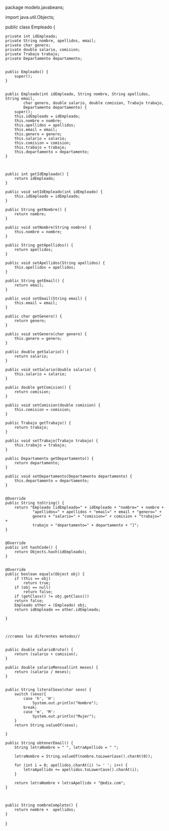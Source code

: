 
package modelo.javabeans;

import java.util.Objects;

public class Empleado {
	
	private int idEmpleado;
	private String nombre, apellidos, email;
	private char genero;
	private double salario, comision;
	private Trabajo trabajo;
	private Departamento departamento;
	
	
	public Empleado() {
		super();
	}
	
	
	public Empleado(int idEmpleado, String nombre, String apellidos, String email,
			char genero, double salario, double comision, Trabajo trabajo, 
			Departamento departamento) {
		super();
		this.idEmpleado = idEmpleado;
		this.nombre = nombre;
		this.apellidos = apellidos;
		this.email = email;
		this.genero = genero;
		this.salario = salario;
		this.comision = comision;
		this.trabajo = trabajo;
		this.departamento = departamento;
	}
	
	
	
	public int getIdEmpleado() {
		return idEmpleado;
	}
	
	public void setIdEmpleado(int idEmpleado) {
		this.idEmpleado = idEmpleado;
	}
	
	public String getNombre() {
		return nombre;
	}
	
	public void setNombre(String nombre) {
		this.nombre = nombre;
	}
	
	public String getApellidos() {
		return apellidos;
	}
	
	public void setApellidos(String apellidos) {
		this.apellidos = apellidos;
	}
	
	public String getEmail() {
		return email;
	}
	
	public void setEmail(String email) {
		this.email = email;
	}
	
	public char getGenero() {
		return genero;
	}
	
	public void setGenero(char genero) {
		this.genero = genero;
	}
	
	public double getSalario() {
		return salario;
	}
	
	public void setSalario(double salario) {
		this.salario = salario;
	}
	
	public double getComision() {
		return comision;
	}
	
	public void setComision(double comision) {
		this.comision = comision;
	}
	
	public Trabajo getTrabajo() {
		return trabajo;
	}
	
	public void setTrabajo(Trabajo trabajo) {
		this.trabajo = trabajo;
	}
	
	public Departamento getDepartamento() {
		return departamento;
	}
	
	public void setDepartamento(Departamento departamento) {
		this.departamento = departamento;
	}
	
	
	@Override
	public String toString() {
		return "Empleado [idEmpleado=" + idEmpleado + "nombre=" + nombre + 
				"apellidos=" + apellidos + "email=" + email + "genero=" + 
				genero + "salario=" + "comision=" + comision + "trabajo=" + 
				trabajo + "departamento=" + departamento + "]";
	}
	
	
	@Override
	public int hashCode() {
		return Objects.hash(idEmpleado);
	}
	
	
	@Override
	public boolean equals(Object obj) {
		if (this == obj)
			return true;
		if (obj == null)
			return false;
		if (getClass() != obj.getClass())
		return false;
		Empleado other = (Empleado) obj;
		return idEmpleado == other.idEmpleado;
		
	}
	
	
	
	//cramos los diferentes metodos//
	
	
	public double salarioBruto() {
		return (salario + comision);
	}
	
	public double salarioMensual(int meses) {
		return (salario / meses);
	}
	
	
	public String literalSexo(char sexo) {
		switch (sexo){
			case 'h', 'H':
				System.out.println("Hombre");
			break;
			case 'm', 'M':
				System.out.println("Mujer");
		}
		return String.valueOf(sexo);
		
	}
	
	public String obtenerEmail() {
		String letraNombre = " ", letraApellido = " ";
		
		letraNombre = String.valueOf(nombre.toLowerCase().charAt(0));
		
		for (int i = 0; apellidos.charAt(i) != ' '; i++) {
			letraApellido += apellidos.toLowerCase().charAt(i);
		}
		
		return letraNombre + letraApellido + "@edix.com";
	}
	
	
	
	public String nombreCompleto() {
		return nombre +  apellidos;
	}
}
